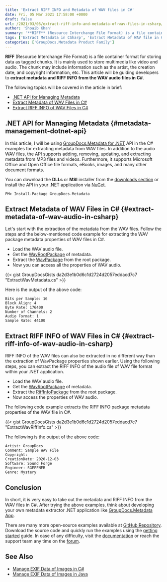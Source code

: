 ```yaml
---
title: 'Extract RIFF INFO and Metadata of WAV files in C#'
date: Fri, 05 Mar 2021 17:58:00 +0000
draft: false
url: /2021/03/05/extract-riff-info-and-metadata-of-wav-files-in-csharp/
author: 'Shoaib Khan'
summary: '**RIFF** (Resource Interchange File Format) is a file container format for storing data as tagged chunks. It is mainly used to store multimedia like video and audio. The chunk may include information such as the artist, the creation date, and copyright information, etc. This article will be guiding developers to **extract metadata and RIFF INFO from the WAV audio files in C#**.'
tags: ['Extract Metadata in CSharp', 'Extract Metadata of WAV file in CSharp', 'Extract RIFF INFO of WAV in CSharp', ]
categories: ['GroupDocs.Metadata Product Family']
---
```


**RIFF** (Resource Interchange File Format) is a file container format for storing data as tagged chunks. It is mainly used to store multimedia like video and audio. The chunk may include information such as the artist, the creation date, and copyright information, etc. This article will be guiding developers to **extract metadata and RIFF INFO from the WAV audio files in C#**.

The following topics will be covered in the article in brief:

*   [.NET API for Managing Metadata](#metadata-management-dotnet-api)
*   [Extract Metadata of WAV Files in C#](#extract-metadata-of-wav-audio-in-csharp)
*   [Extract RIFF INFO of WAV Files in C#](#extract-riff-info-of-wav-audio-in-csharp)

## .NET API for Managing Metadata {#metadata-management-dotnet-api}

In this article, I will be using [GroupDocs.Metadata for .NET](https://products.groupdocs.com/metadata/net) API in the C# examples for extracting metadata from WAV files. In addition to the audio WAV files, the API supports adding, removing, updating, and extracting metadata from MP3 files and videos. Furthermore, it supports Microsoft Office and Open Office file formats, eBooks, images, and many other document formats.

You can download the **DLLs** or **MSI** installer from the [downloads section](https://downloads.groupdocs.com/metadata/net) or install the API in your .NET application via [NuGet](https://www.nuget.org/packages/groupdocs.metadata).

```
PM> Install-Package GroupDocs.Metadata
```

## Extract Metadata of WAV Files in C# {#extract-metadata-of-wav-audio-in-csharp}

Let's start with the extraction of the metadata from the WAV files. Follow the steps and the below-mentioned code example for extracting the WAV package metadata properties of WAV files in C#.

*   Load the WAV audio file.
*   Get the [WavRootPackage](https://apireference.groupdocs.com/metadata/net/groupdocs.metadata.formats.audio/wavrootpackage/properties/index) of metadata.
*   Extract the [WavPackage](https://apireference.groupdocs.com/metadata/net/groupdocs.metadata.formats.audio/wavrootpackage/properties/wavpackage) from the root package.
*   Now you can access all the properties of WAV audio.

{{< gist GroupDocsGists da2d3e1b0d6c1d2724d2057eddacd7c7 "ExtractWavMetadata.cs" >}}

Here is the output of the above code:

```
Bits per Sample: 16
Block Align: 4
Byte Rate: 176400
Number of Channels: 2
Audio Format: 1
Sample Rate: 44100
```

## Extract RIFF INFO of WAV Files in C# {#extract-riff-info-of-wav-audio-in-csharp}

RIFF INFO of the WAV files can also be extracted in no different way than the extraction of WavPackage properties shown earlier. Using the following steps, you can extract the RIFF INFO of the audio file of WAV file format within your .NET application.

*   Load the WAV audio file.
*   Get the [WavRootPackage](https://apireference.groupdocs.com/metadata/net/groupdocs.metadata.formats.audio/wavrootpackage/properties/index) of metadata.
*   Extract the [RiffInfoPackage](https://apireference.groupdocs.com/metadata/net/groupdocs.metadata.formats.audio/wavrootpackage/properties/riffinfopackage) from the root package.
*   Now access the properties of WAV audio.

The following code example extracts the RIFF INFO package metadata properties of the WAV file in C#.

{{< gist GroupDocsGists da2d3e1b0d6c1d2724d2057eddacd7c7 "ExtractWavRiffInfo.cs" >}}

The following is the output of the above code:

```
Artist: GroupDocs 
Comment: Sample WAV File
Copyright: 
CreationDate: 2020-12-03
Software: Sound Forge
Engineer: SGEFFNER
Genre: Mystery
```

## Conclusion

In short, it is very easy to take out the metadata and RIFF INFO from the WAV files in C#. After trying the above examples, think about developing your own metadata extractor .NET application like [GroupDocs.Metadata App](https://products.groupdocs.app/metadata/family).

There are many more open-source examples available at [GitHub Repository](https://github.com/groupdocs-metadata). Download the source code and quickly run the examples using the [getting started](https://docs.groupdocs.com/metadata/net/getting-started/) guide. In case of any difficulty, visit the [documentation](https://docs.groupdocs.com/metadata/net) or reach the support team any time on the [forum](https://forum.groupdocs.com/c/metadata).

## See Also

*   [Manage EXIF Data of Images in C#](https://blog.groupdocs.com/2020/05/13/manage-exif-data-in-csharp-net-for-jpeg-png-tiff-webp-images/)
*   [Manage EXIF Data of Images in Java](https://blog.groupdocs.com/2020/05/12/handle-exif-data-of-jpg-png-webp-images-in-java/)




